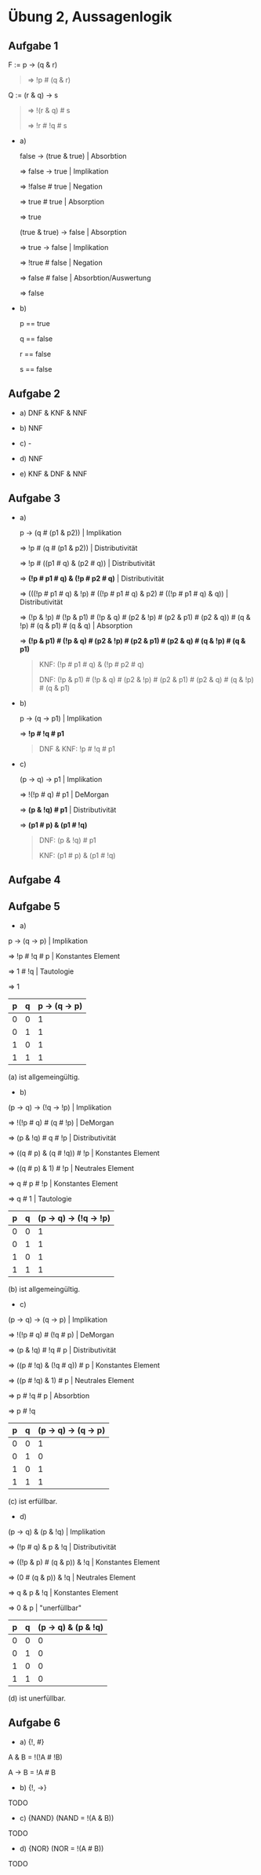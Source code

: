 # Übung 2, Aussagenlogik

## Aufgabe 1

F := p -> (q & r)

> => !p # (q & r)

Q := (r & q) -> s

> => !(r & q) # s
>
> => !r # !q # s

- a)

  false -> (true & true) | Absorbtion

  => false -> true | Implikation

  => !false # true | Negation

  => true # true | Absorption

  => true

  (true & true) -> false | Absorption

  => true -> false | Implikation

  => !true # false | Negation

  => false # false | Absorbtion/Auswertung

  => false

- b)

  p == true

  q == false

  r == false

  s == false

## Aufgabe 2

- a) DNF & KNF & NNF

- b) NNF

- c) -

- d) NNF

- e) KNF & DNF & NNF

## Aufgabe 3

- a)

  p -> (q # (p1 & p2)) | Implikation

  => !p # (q # (p1 & p2)) | Distributivität

  => !p # ((p1 # q) & (p2 # q)) | Distributivität

  => **(!p # p1 # q) & (!p # p2 # q)** | Distributivität

  => (((!p # p1 # q) & !p) # ((!p # p1 # q) & p2) # ((!p # p1 # q) & q)) | Distributivität

  => (!p & !p) # (!p & p1) # (!p & q) # (p2 & !p) # (p2 & p1) # (p2 & q)) # (q & !p) # (q & p1) # (q & q) | Absorption

  => **(!p & p1) # (!p & q) # (p2 & !p) # (p2 & p1) # (p2 & q) # (q & !p) # (q & p1)**

  >KNF: (!p # p1 # q) & (!p # p2 # q)
  >
  >DNF: (!p & p1) # (!p & q) # (p2 & !p) # (p2 & p1) # (p2 & q) # (q & !p) # (q & p1)

- b)

  p -> (q -> p1) | Implikation

  => **!p # !q # p1**

  >DNF & KNF: !p # !q # p1

- c)

  (p -> q) -> p1 | Implikation

  => !(!p # q) # p1 | DeMorgan

  => **(p & !q) # p1** | Distributivität

  => **(p1 # p) & (p1 # !q)**

  >DNF: (p & !q) # p1
  >
  >KNF: (p1 # p) & (p1 # !q)

## Aufgabe 4

## Aufgabe 5

- a)

p -> (q -> p) | Implikation

=> !p # !q # p | Konstantes Element

=> 1 # !q | Tautologie

=> 1

|p|q|p -> (q -> p)|
|-|-|-            |
|0|0|1            |
|0|1|1            |
|1|0|1            |
|1|1|1            |

(a) ist allgemeingültig.

- b)

(p -> q) -> (!q -> !p) | Implikation

=> !(!p # q) # (q # !p) | DeMorgan

=> (p & !q) # q # !p | Distributivität

=> ((q # p) & (q # !q)) # !p | Konstantes Element

=> ((q # p) & 1) # !p | Neutrales Element

=> q # p # !p | Konstantes Element

=> q # 1 | Tautologie

|p|q|(p -> q) -> (!q -> !p)|
|-|-|-                     |
|0|0|1                     |
|0|1|1                     |
|1|0|1                     |
|1|1|1                     |

(b) ist allgemeingültig.

- c)

(p -> q) -> (q -> p) | Implikation

=> !(!p # q) # (!q # p) | DeMorgan

=> (p & !q) # !q # p | Distributivität

=> ((p # !q) & (!q # q)) # p | Konstantes Element

=> ((p # !q) & 1) # p | Neutrales Element

=> p # !q # p | Absorbtion

=> p # !q

|p|q|(p -> q) -> (q -> p)|
|-|-|-                   |
|0|0|1                   |
|0|1|0                   |
|1|0|1                   |
|1|1|1                   |

(c) ist erfüllbar.

- d)

(p -> q) & (p & !q) | Implikation

=> (!p # q) & p & !q | Distributivität

=> ((!p & p) # (q & p)) & !q | Konstantes Element

=> (0 # (q & p)) & !q | Neutrales Element

=> q & p & !q | Konstantes Element

=> 0 & p | "unerfüllbar"

|p|q|(p -> q) & (p & !q)|
|-|-|-                  |
|0|0|0                  |
|0|1|0                  |
|1|0|0                  |
|1|1|0                  |

(d) ist unerfüllbar.

## Aufgabe 6

- a) {!, #}

A & B = !(!A # !B)

A -> B = !A # B

- b) {!, ->}

TODO

- c) {NAND} (NAND = !(A & B))

TODO

- d) {NOR} (NOR = !(A # B))

TODO
